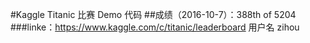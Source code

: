 #Kaggle Titanic 比赛 Demo 代码
##成绩（2016-10-7）：388th of 5204
###linke：https://www.kaggle.com/c/titanic/leaderboard  用户名 zihou
